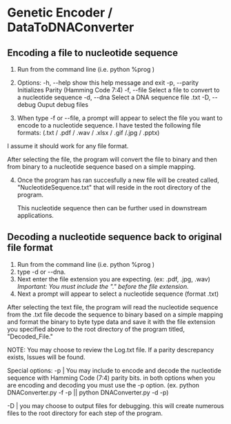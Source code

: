 # Genetic Encoder / DataToDNAConverter

Encoding a file to nucleotide sequence
--------------------------------------
1. Run from the command line (i.e. python %prog <options>)
2. Options:
  -h, --help    show this help message and exit
  -p, --parity  Initializes Parity (Hamming Code 7:4)
  -f, --file    Select a file to convert to a nucleotide sequence
  -d, --dna     Select a DNA sequence file .txt
  -D, --debug   Ouput debug files
  
3. When type -f or --file, a prompt will appear to select the file you want to encode to a nucleotide sequence. I have tested the following file formats: 
  (.txt / .pdf / .wav / .xlsx / .gif /.jpg / .pptx)
  
  I assume it should work for any file format.
  
  After selecting the file, the program will convert the file to binary and then from binary to a nucleotide sequence based on a simple mapping.
  
 4. Once the program has ran succesfully a new file will be created called, "NucleotideSequence.txt" that will reside in the root directory of the program.
  
    This nucleotide sequence then can be further used in downstream applications.
  
Decoding a nucleotide sequence back to original file format
------------------------------------------------------------
1. Run from the command line (i.e. python %prog <options>)
2. type -d or --dna.
3. Next enter the file extension you are expecting. (ex: .pdf, .jpg, .wav) *Important: You must include the "." before the file extension.*
4. Next a prompt will appear to select a nucleotide sequence (format .txt)

After selecting the text file, the program will read the nucleotide sequence from the .txt file decode the sequence to binary based on a simple mapping and format the binary to byte type data and save it with the file extension you specified above to the root directory of the program titled, "Decoded_File.<your extension>"
  
NOTE: You may choose to review the Log.txt file. If a parity descrepancy exists, Issues will be found.
  
Special options:
 -p | You may include to encode and decode the nucleotide sequence with Hamming Code (7:4) parity bits. in both options when you are encoding and decoding you must use the -p option. (ex. python DNAConverter.py -f -p || python DNAConverter.py -d -p)
  
 -D | you may choose to output files for debugging. this will create numerous files to the root directory for each step of the program.
 
